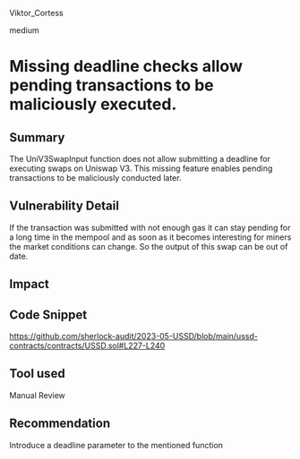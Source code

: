 Viktor_Cortess

medium

# Missing deadline checks allow pending transactions to be maliciously executed.

## Summary

The UniV3SwapInput function does not allow submitting a deadline for executing swaps on Uniswap V3. This missing feature enables pending transactions to be maliciously conducted later.


## Vulnerability Detail

If the transaction was submitted with not enough gas it can stay pending for a long time in the mempool and as soon as it becomes interesting for miners the market conditions can change. So the output of this swap can be out of date. 

## Impact

## Code Snippet
https://github.com/sherlock-audit/2023-05-USSD/blob/main/ussd-contracts/contracts/USSD.sol#L227-L240


## Tool used

Manual Review

## Recommendation
Introduce a deadline parameter to the mentioned function